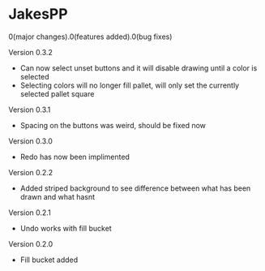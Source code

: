 # JakesPP

0(major changes).0(features added).0(bug fixes)

Version 0.3.2
- Can now select unset buttons and it will disable drawing until a color is selected
- Selecting colors will no longer fill pallet, will only set the currently selected pallet square

Version 0.3.1
- Spacing on the buttons was weird, should be fixed now

Version 0.3.0
- Redo has now been implimented

Version 0.2.2
- Added striped background to see difference between what has been drawn and what hasnt

Version 0.2.1
- Undo works with fill bucket

Version 0.2.0
- Fill bucket added